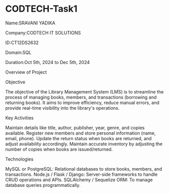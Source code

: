# CODTECH-Task1
Name:SRAVANI YADIKA

Company:CODTECH IT SOLUTIONS

ID:CT12DS2632

Domain:SQL

Duration:Oct 5th, 2024 to Dec 5th, 2024


Overview of Project

Objective

The objective of the Library Management System (LMS) is to streamline the process of managing books, members, and transactions (borrowing and returning books). It aims to improve efficiency, reduce manual errors, and provide real-time visibility into the library's operations.

Key Activities

Maintain details like title, author, publisher, year, genre, and copies available.
Register new members and store personal information (name, email, phone).
Update the return status when books are returned, and adjust availability accordingly.
Maintain accurate inventory by adjusting the number of copies when books are issued/returned.

Technologies

MySQL or PostgreSQL: Relational databases to store books, members, and transactions.
Node.js / Flask / Django: Server-side frameworks to handle CRUD operations and APIs.
SQLAlchemy / Sequelize ORM: To manage database queries programmatically.
